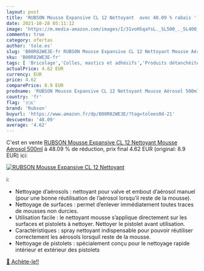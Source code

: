 ```yaml
---
layout: post
title: 'RUBSON Mousse Expansive CL 12 Nettoyant  avec 48.09 % rabais '
date: 2021-10-28 05:11:12
image: 'https://m.media-amazon.com/images/I/31voHSqaYsL._SL500_._SL400_.jpg'
comments: true
category: ofertas
author: 'tole.es'
slug: 'B00R82WE3E-fr RUBSON Mousse Expansive CL 12 Nettoyant Mousse Aérosol 500ml'
sku: 'B00R82WE3E-fr'
tags: [ 'Bricolage','Colles, mastics et adhésifs','Produits détanchéité','Quincaillerie','rubson', ]
actualPrice: 4.62 EUR
currency: EUR
price: 4.62
comparePrice: 8.9 EUR
prodname: 'RUBSON Mousse Expansive CL 12 Nettoyant Mousse Aérosol 500ml'
country: 'fr'
flag: '🇫🇷'
brand: 'Rubson'
buyurl: 'https://www.amazon.fr/dp/B00R82WE3E/?tag=tolees0d-21'
descuento: '48.09'
average: '4.62'
---
```


C'est en vente [RUBSON Mousse Expansive CL 12 Nettoyant Mousse Aérosol 500ml](https://www.amazon.fr/dp/B00R82WE3E/?tag=tolees0d-21)  à  48.09 % de réduction, prix final  4.62 EUR (original: 8.9 EUR) ici:

[![RUBSON Mousse Expansive CL 12 Nettoyant ](https://m.media-amazon.com/images/I/31voHSqaYsL._SL500_._SL400_.jpg)](https://www.amazon.fr/dp/B00R82WE3E/?tag=tolees0d-21)

ℹ️:

- Nettoyage d’aérosols : nettoyant pour valve et embout d’aérosol manuel (pour une bonne réutilisation de l’aérosol lorsqu’il reste de la mousse).
- Nettoyage de surfaces : permet d’enlever immédiatement toutes traces de mousses non durcies.
- Utilisation facile : le nettoyant mousse s’applique directement sur les surfaces et pistolets à nettoyer. Nettoyer le pistolet avant utilisation.
- Caractéristiques : spray nettoyant indispensable pour pouvoir réutiliser correctement les aérosols lorsquil reste de la mousse.
- Nettoyage de pistolets : spécialement conçu pour le nettoyage rapide intérieur et extérieur des pistolets

[🛒 Achète-le!!](https://www.amazon.fr/dp/B00R82WE3E/?tag=tolees0d-21)
